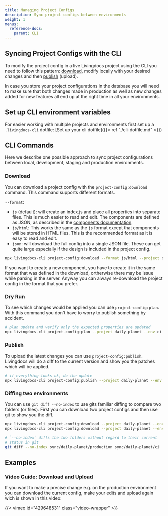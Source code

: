 ```yaml
---
title: Managing Project Configs
description: Sync project configs between environments
weight: 1
menus:
  reference-docs:
    parent: CLI
---
```


## Syncing Project Configs with the CLI

To modify the project config in a live Livingdocs project using the CLI you need to follow this pattern: 
[download](#download), modify locally with your desired changes and then [publish](#publish) (upload).

In case you store your project configurations in the database you will need
to make sure that both changes made in production as well as new changes added
for new features all end up at the right time in all your environments.

## Set up CLI environment variables

For easier working with multiple projects and environments first set up
a `.livingdocs-cli` dotfile: [Set up your cli dotfile]({{< ref "./cli-dotfile.md" >}})

## CLI Commands

Here we describe one possible approach to sync project configurations
between local, development, staging and production environments.

### Download

You can download a project config with the `project-config:download` command. This command supports different formats.

`--format`:

* `js` (default): will create an index.js and place all properties into separate files. This is much easier to read and edit. The components are defined as JSON, as described in the [components documentation](../project-config/components.md).
* `js/html`: This works the same as the `js` format except that components will be stored in HTML files. This is the recommended format as it is easy to read and edit.
* `json`: will download the full config into a single JSON file. These can get quite large especially if the design is included in the project config.

```sh
npx livingdocs-cli project-config:download --format js/html --project daily-planet --env production
```

If you want to create a new component, you have to create it in the same format that was defined in the download, ortherwise there may be issue while parsing in the server.
Anyway you can always re-download the project config in the format that you prefer.

### Dry Run

To see which changes would be applied you can use `project-config:plan`. With this command you don't have to worry to publish something by accident.

```sh
# plan update and verify only the expected properties are updated
npx livingdocs-cli project-config:plan --project daily-planet --env ci
```

### Publish

To upload the latest changes you can use `project-config:publish`. Livingdocs will do a diff to the current version and show you the patches which will be applied.

```sh
# if everything looks ok, do the update
npx livingdocs-cli project-config:publish --project daily-planet --env production
```

### Diffing two environments

You can use `git diff --no-index` to use gits familiar diffing to compare two folders (or files).
First you can download two project configs and then use git to show you the diff.

```sh
npx livingdocs-cli project-config:download --project daily-planet --env ci
npx livingdocs-cli project-config:download --project daily-planet --env production

# `--no-index` diffs the two folders without regard to their current
# status in git
git diff --no-index sync/daily-planet/production sync/daily-planet/ci
```

## Examples

### Video Guide: Download and Upload

If you want to make a precise change e.g. on the production environment you can download the current config, make your edits and upload again wich is shown in this video:

{{< vimeo id="429648531" class="video-wrapper" >}}
